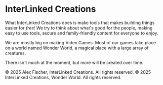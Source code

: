 # InterLinked Creations

What InterLinked Creations does is make tools that makes building things easier for _free!_ We try to think about what's good for the people, making easy to use tools, secure and family-friendly content for everyone to enjoy.

We are mostly big on making Video Games. Most of our games take place on a world named Wonder World, a magical place with a large array of creatures. 

There isn't much at the moment, but more will be created over time.

<!--
👩‍💻 Useful resources - where can the community find your docs? Is there anything else the community should know?
🍿 Fun facts - what does your team eat for breakfast?
🧙 Remember, you can do mighty things with the power of [Markdown](https://docs.github.com/github/writing-on-github/getting-started-with-writing-and-formatting-on-github/basic-writing-and-formatting-syntax)
--> 

© 2025 Alex Fischer, InterLinked Creations. All rights reserved.
© 2025 InterLinked Creations, Wonder World. All rights reserved.
